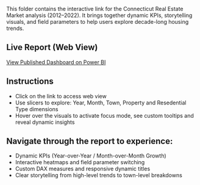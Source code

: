 This folder contains the interactive link for the Connecticut Real Estate Market analysis (2012–2022). It brings together dynamic KPIs, storytelling visuals, and field parameters to help users explore decade-long housing trends.

## Live Report (Web View)
[View Published Dashboard on Power BI](https://app.powerbi.com/view?r=eyJrIjoiYTRiYzNhNTYtNzBiNS00MzRlLWFlZDAtNmZlNDk5ZGM4YmE5IiwidCI6ImY0ZTI5ODFhLWVlMjctNDhkZi05NDM1LWM0NmJiZDRmMWU3ZCJ9)

## Instructions
- Click on the link to access web view
- Use slicers to explore: Year, Month, Town, Property and Resedential Type dimensions
- Hover over the visuals to activate focus mode, see custom tooltips and reveal dynamic insights

## Navigate through the report to experience: 
- Dynamic KPIs (Year-over-Year / Month-over-Month Growth)
- Interactive heatmaps and field parameter switching
- Custom DAX measures and responsive dynamic titles
- Clear storytelling from high-level trends to town-level breakdowns
